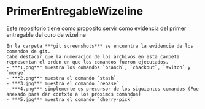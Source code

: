 # PrimerEntregableWizeline

Este repositorio tiene como proposito servir como evidencia del primer entregable del curo de wizeline
~~~
En la carpeta ***git screenshots*** se encuentra la evidencia de los comandos de git.  
Cabe destacar que la numeracion de los archivos en esta carpeta representan el orden en que los comandos fueron ejecutados.
- ***1.png*** muestra los comandos `branch`, `chackout`, `switch` y `merge`
- ***2.png*** muestra el comando `stash`
- ***3.jpg*** muestra el comando `rebase`
- ***4.png*** simplemente es precursor de los siguientes comandos (Fue anexado para dar contxto a los proximos comandos)
- ***5.jpg*** muestra el comando `cherry-pick`
~~~

